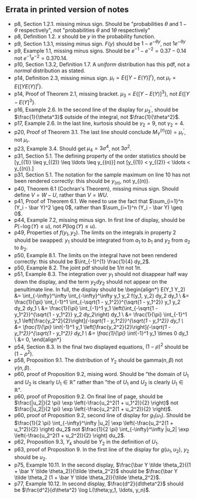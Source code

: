 ## Errata in printed version of notes

- p8, Section 1.2.1. missing minus sign. Should be "probabilities $\theta$ and $1 - \theta$ respectively", not "probabilities $\theta$ and $1\theta$ respectively"
- p8, Definition 1.2. $x$ should be $y$ in the probability function.
- p9, Section 1.3.1, missing minus sign. $F(y)$ should be $1 - e^{-\theta y}$, not $1e^{-\theta y}$
- p9, Example 1.1, missing minus signs. Should be $e^{-1} - e^{-2} = 0.37 - 0.14$ not $e^{-1} e^{-2} = 0.37 0.14$.
- p10, Section 1.3.2, Definition 1.7. A *uniform* distribution has this pdf, not a *normal* distribution as stated.
- p14, Definition 2.3, missing minus sign. $\mu_r = E\left\{[Y - E(Y)]^r \right\}$, not $\mu_r = E\left\{[Y E(Y)]^r \right\}$.
- p14, Proof of Theorem 2.1, missing bracket. $\mu_3 =  E\{[Y - E(Y)]^3\}$, not
 $E\{[Y - E(Y]^3\}$.
- p16, Example 2.6. In the second line of the display for $\mu_3^\prime$, should be
 $\frac{1}{\theta^3}$ outside of the integral, not $\frac{1}{\theta^2}$.
- p17, Example 2.6. In the last line, kurtosis should be $\gamma_2 = 9$, not $\gamma_2 = 4$.
- p20, Proof of Theorem 3.1. The last line should conclude $M_Y^{(r)}(0) = \mu_r^\prime$,
not $\mu_r$.
- p23, Example 3.4. Should get $\mu_4 = 3 \sigma^4$, not $3 \sigma^2$.
- p31, Section 5.1. The defining property of the order statistics should be
\[y_{(1)} \leq y_{(2)} \leq \ldots \leq y_{(n)}\] not
\[y_{(1)} < y_{(2)} < \ldots < y_{(n)}.\]
- p31, Section 5.1. The notation for the sample maximum on line 10  has not been rendered correctly: this should be $y_{(n)}$, not y_{(n)}.
- p40, Theorem 6.1 (Cochran's Theorem), missing minus sign. Should define $V = W - U$, rather than $V = WU$.
- p41, Proof of Theorem 6.1. We need to use the fact that
$\sum_{i=1}^n (Y_i - \bar Y)^2 \geq 0$, rather than $\sum_{i=1}^n (Y_i - \bar Y) \geq 0$.
- p44, Example 7.2, missing minus sign. In first line of display, should be $P(-\log(Y) \leq u)$, not $P(\log(Y) \leq u)$.
- p49, Properties of $f(y_1, y_2)$. The limits on the integrals in property 2 should
be swapped: $y_1$ should be integrated from $a_1$ to $b_1$ and $y_2$ from $a_2$ to $b_2$.
- p50, Example 8.1. The limits on the integral have not been rendered correctly: this should be $\int_{-1}^{1} \frac{1}{4} dy_2$.
- p50, Example 8.2. The joint pdf should be $1/{\pi}$ not $1 \pi$.
- p51, Example 8.3. The integration over $y_1$ should not disappear half way down the display, and the term $y_2 dy_2$ should not appear on the penultimate line. In full, the display should be
\begin{align*}
E(Y_1 Y_2) &= \int_{-\infty}^\infty \int_{-\infty}^\infty
y_1 y_2 f(y_1, y_2) dy_2 dy_1 \\
&= \frac{1}{\pi} \int_{-1}^1 \int_{-\sqrt{1 - y_1^2}}^{\sqrt{1 - y_1^2}}
y_1 y_2 dy_2 dy_1 \\
&= \frac{1}{\pi} \int_{-1}^1 y_1 \left(\int_{-\sqrt{1 - y_1^2}}^{\sqrt{1 - y_1^2}} y_2 dy_2\right) dy_1 \\
&= \frac{1}{\pi} \int_{-1}^1 y_1 \left[\frac{y_2^2}{2}\right]_{-\sqrt{1 - y_1^2}}^{\sqrt{1 - y_1^2}} dy_1 \\
&= \frac{1}{\pi} \int_{-1}^1 y_1 \left[\frac{y_2^2}{2}\right]_{-\sqrt{1 - y_1^2}}^{\sqrt{1 - y_1^2}} dy_1 \\
&= \frac{1}{\pi} \int_{-1}^1 y_1 \times 0  dy_1 \\
&= 0,
\end{align*}
- p54, Section 8.3. In the final two displayed equations, $(1 - \rho)^2$ should be
$(1 - \rho^2)$.
- p58, Proposition 9.1. The distribution of $Y_2$ should be $\text{gamma}(n, \beta)$ not $\gamma(n, \beta)$.
- p60, proof of Proposition 9.2, mising word. Should be "the domain of 
$U_1$ and $U_2$ is clearly $U_1 \in \mathbb{R}$" rather than 
"the of $U_1$ and $U_2$ is clearly $U_1 \in \mathbb{R}$".
- p60, proof of Proposition 9.2. On final line of page, should be $\frac{|u_2|}{2 \pi} \exp \left(-\frac{u_2^2(1 + u_1^2)}{2} \right)$ not $\frac{|u_2|}{2 \pi} \exp \left(-\frac{u_2^2(1 + u_2^2)}{2} \right)$.
- p60, proof of Proposition 9.2, second line of display for $g_1(u_1)$.
Should be $\frac{1}{2 \pi}  \int_{-\infty}^\infty |u_2| \exp \left(-\frac{u_2^2(1 + u_1^2)}{2} \right)  du_2$ not  $\frac{1}{2 \pi}  \int_{-\infty}^\infty |u_2| \exp \left(-\frac{u_2^2(1 + u_2^2)}{2} \right)  du_2$.
- p62, Proposition 9.3, $Y_k$ should be $Y_2$ in the definition of $U_1$.
- p63, proof of Proposition 9. In the first line of the display for $g(u_1, u_2)$,
$y_2$ should be $u_2$.
- p75, Example 10.11. In the second display, $\frac{\bar Y \tilde \theta_2}{(1 + \bar Y \tilde \theta_2)}{\tilde \theta_2^2}$ should be $\frac{\bar Y \tilde \theta_2 (1 + \bar Y \tilde \theta_2)}{\tilde \theta_2^2}$.
- p77, Example 10.12. In second display, $\frac{d^2}{d\theta^2}$ should be
$\frac{d^2}{d\theta^2} \log L(\theta;y_1, \ldots, y_n)$.
